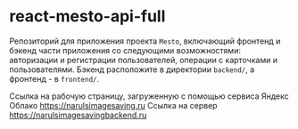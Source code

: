 # react-mesto-api-full
Репозиторий для приложения проекта `Mesto`, включающий фронтенд и бэкенд части приложения со следующими возможностями: авторизации и регистрации пользователей, операции с карточками и пользователями. Бэкенд расположите в директории `backend/`, а фронтенд - в `frontend/`. 
  
Ссылка на рабочую страницу, загруженную с помощью сервиса Яндекс Облако 
https://narulsimagesaving.ru
Ссылка на сервер
https://narulsimagesavingbackend.ru 
